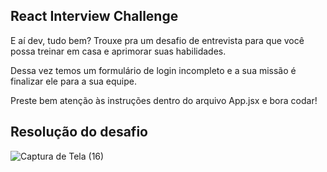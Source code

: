 ## React Interview Challenge 

E aí dev, tudo bem? Trouxe pra um desafio de entrevista para que você possa treinar em casa e aprimorar suas habilidades.

Dessa vez temos um formulário de login incompleto e a sua missão é finalizar ele para a sua equipe.

Preste bem atenção às instruções dentro do arquivo App.jsx e bora codar!

## Resolução do desafio
![Captura de Tela (16)](https://user-images.githubusercontent.com/23459929/213931383-922fb84a-bcac-4685-b6e2-c895441ae566.png)
